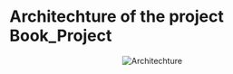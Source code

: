 # Architechture of the project Book_Project

<p align="center">
	<img src="/media/banner/Architechture.png" alt="Architechture"/>
  </p>

